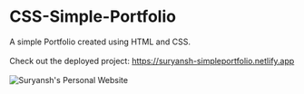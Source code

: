 # CSS-Simple-Portfolio
A simple Portfolio created using HTML and CSS.
<br>
<br>
Check out the deployed project: https://suryansh-simpleportfolio.netlify.app
<br>
<br>
![Suryansh's Personal Website](https://user-images.githubusercontent.com/66567078/213330983-200d0344-81a4-471c-9066-bb0da6509f8e.png)
